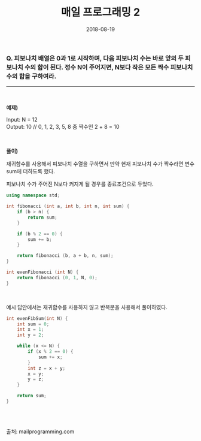 ﻿---
layout: post
title: "매일 프로그래밍 2"
date: 2018-08-19
excerpt: 
tags: [매일 프로그래밍, 알고리즘, mailprogramming, algorithm]
comments: true
---

### Q. 피보나치 배열은 0과 1로 시작하며, 다음 피보나치 수는 바로 앞의 두 피보나치 수의 합이 된다. 정수 N이 주어지면, N보다 작은 모든 짝수 피보나치 수의 합을 구하여라.
- - -
<br/>

**예제)**

Input: N = 12  
Output: 10 // 0, 1, 2, 3, 5, 8 중 짝수인 2 + 8 = 10
  
<br/>

**풀이)**

재귀함수를 사용해서 피보나치 수열을 구하면서 만약 현재 피보나치 수가 짝수라면 변수 sum에 더하도록 했다.

피보나치 수가 주어진 N보다 커지게 될 경우를 종료조건으로 두었다.

  
``` cpp
using namespace std;

int fibonacci (int a, int b, int n, int sum) {
	if (b > n) {
		return sum;
	}

	if (b % 2 == 0) {
		sum += b;
	}

	return fibonacci (b, a + b, n, sum);
}

int evenFibonacci (int N) {
	return fibonacci (0, 1, N, 0);
}
```
<br/>

예시 답안에서는 재귀함수를 사용하지 않고 반복문을 사용해서 풀이하였다.

``` cpp
int evenFibSum(int N) {
	int sum = 0;
	int x = 1;
	int y = 2;

	while (x <= N) {
		if (x % 2 == 0) {
			sum += x;
		}
		int z = x + y;
		x = y;
		y = z;
	}

	return sum;
}
```
<br/>
<br/>

출처: mailprogramming.com
